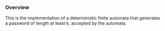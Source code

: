### Overview

This is the implementation of a deterministic finite automata that generates a password of length at least k, accepted by the automata.
